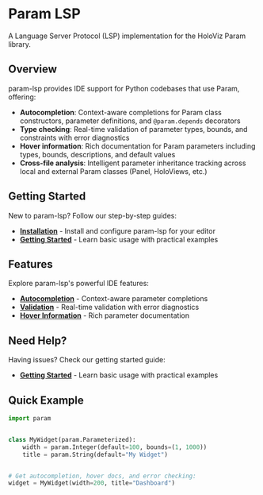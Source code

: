 # Param LSP

A Language Server Protocol (LSP) implementation for the HoloViz Param library.

## Overview

param-lsp provides IDE support for Python codebases that use Param, offering:

- **Autocompletion**: Context-aware completions for Param class constructors, parameter definitions, and `@param.depends` decorators
- **Type checking**: Real-time validation of parameter types, bounds, and constraints with error diagnostics
- **Hover information**: Rich documentation for Param parameters including types, bounds, descriptions, and default values
- **Cross-file analysis**: Intelligent parameter inheritance tracking across local and external Param classes (Panel, HoloViews, etc.)

## Getting Started

New to param-lsp? Follow our step-by-step guides:

- **[Installation](installation.md)** - Install and configure param-lsp for your editor
- **[Getting Started](getting-started.md)** - Learn basic usage with practical examples

## Features

Explore param-lsp's powerful IDE features:

- **[Autocompletion](features/autocompletion.md)** - Context-aware parameter completions
- **[Validation](features/validation.md)** - Real-time validation with error diagnostics
- **[Hover Information](features/hover-information.md)** - Rich parameter documentation

## Need Help?

Having issues? Check our getting started guide:

- **[Getting Started](getting-started.md)** - Learn basic usage with practical examples

## Quick Example

```python
import param


class MyWidget(param.Parameterized):
    width = param.Integer(default=100, bounds=(1, 1000))
    title = param.String(default="My Widget")


# Get autocompletion, hover docs, and error checking:
widget = MyWidget(width=200, title="Dashboard")
```
